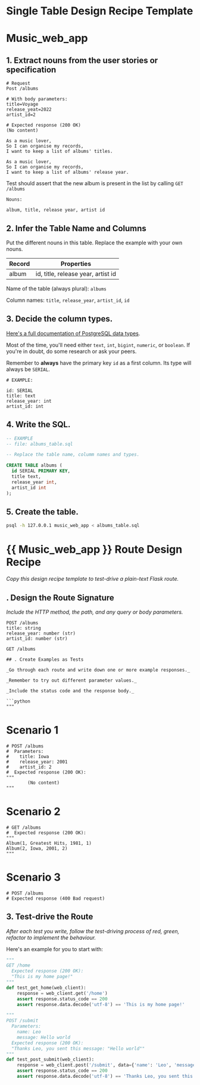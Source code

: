 # Single Table Design Recipe Template
# Music_web_app

## 1. Extract nouns from the user stories or specification

```
# Request
Post /albums

# With body parameters:
title=Voyage
release_yeat=2022
artist_id=2

# Expected response (200 OK)
(No content)
```
```
As a music lover,
So I can organise my records,
I want to keep a list of albums' titles.

As a music lover,
So I can organise my records,
I want to keep a list of albums' release year.
```
Test should assert that the new album is present in the list by calling `GET /albums`
```
Nouns:

album, title, release year, artist id
```

## 2. Infer the Table Name and Columns

Put the different nouns in this table. Replace the example with your own nouns.

| Record                | Properties                         |
| --------------------- | ---------------------------------  |
| album                 | id, title, release year, artist id |

Name of the table (always plural): `albums` 

Column names: `title`, `release_year`, `artist_id`, `id`

## 3. Decide the column types.

[Here's a full documentation of PostgreSQL data types](https://www.postgresql.org/docs/current/datatype.html).

Most of the time, you'll need either `text`, `int`, `bigint`, `numeric`, or `boolean`. If you're in doubt, do some research or ask your peers.

Remember to **always** have the primary key `id` as a first column. Its type will always be `SERIAL`.

```
# EXAMPLE:

id: SERIAL
title: text
release_year: int
artist_id: int
```

## 4. Write the SQL.

```sql
-- EXAMPLE
-- file: albums_table.sql

-- Replace the table name, columm names and types.

CREATE TABLE albums (
  id SERIAL PRIMARY KEY,
  title text,
  release_year int,
  artist_id int
);
```

## 5. Create the table.

```bash
psql -h 127.0.0.1 music_web_app < albums_table.sql
```

# {{ Music_web_app }} Route Design Recipe

_Copy this design recipe template to test-drive a plain-text Flask route._

## . Design the Route Signature

_Include the HTTP method, the path, and any query or body parameters._

```
POST /albums
title: string
release_year: number (str)
artist_id: number (str)
```
```
GET /albums

## . Create Examples as Tests

_Go through each route and write down one or more example responses._

_Remember to try out different parameter values._

_Include the status code and the response body._

```python
"""
```
# Scenario 1
```
# POST /albums
#  Parameters:
#    title: Iowa
#    release_year: 2001
#    artist_id: 2
#  Expected response (200 OK):
"""
        (No content)
"""
```
# Scenario 2
```
# GET /albums
#  Expected response (200 OK):
"""
Album(1, Greatest Hits, 1981, 1)
Album(2, Iowa, 2001, 2)
"""
```
# Scenario 3 
```
# POST /albums
# Expected response (400 Bad request)
```

## 3. Test-drive the Route

_After each test you write, follow the test-driving process of red, green, refactor to implement the behaviour._

Here's an example for you to start with:

```python
"""
GET /home
  Expected response (200 OK):
  "This is my home page!"
"""
def test_get_home(web_client):
    response = web_client.get('/home')
    assert response.status_code == 200
    assert response.data.decode('utf-8') == 'This is my home page!'

"""
POST /submit
  Parameters:
    name: Leo
    message: Hello world
  Expected response (200 OK):
  "Thanks Leo, you sent this message: "Hello world""
"""
def test_post_submit(web_client):
    response = web_client.post('/submit', data={'name': 'Leo', 'message': 'Hello world'})
    assert response.status_code == 200
    assert response.data.decode('utf-8') == 'Thanks Leo, you sent this message: "Hello world"'
```

